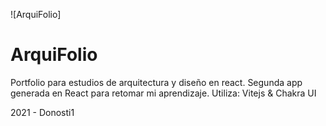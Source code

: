 ![ArquiFolio]

# ArquiFolio
Portfolio para estudios de arquitectura y diseño en react.
Segunda app generada en React para retomar mi aprendizaje.
Utiliza: Vitejs & Chakra UI

2021 - Donosti1